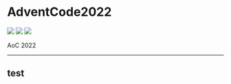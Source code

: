 # AdventCode2022

![](https://img.shields.io/badge/day%20📅-1-blue)
![](https://img.shields.io/badge/stars%20⭐-0-yellow)
![](https://img.shields.io/badge/days%20completed-0-red)

AoC 2022

---
test
---
